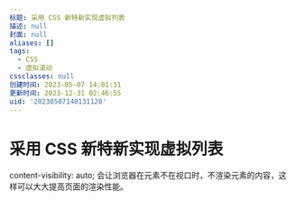 ```yaml
---
标题: 采用 CSS 新特新实现虚拟列表
描述: null
封面: null
aliases: []
tags:
  - CSS
  - 虚拟滚动
cssclasses: null
创建时间: 2023-05-07 14:01:31
更新时间: 2023-12-31 02:46:55
uid: '20230507140131120'
---
```


# 采用 CSS 新特新实现虚拟列表

content-visibility: auto; 会让浏览器在元素不在视口时，不渲染元素的内容，这样可以大大提高页面的渲染性能。
